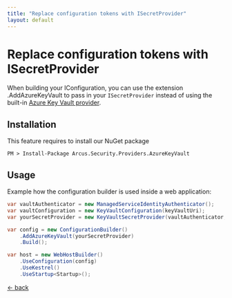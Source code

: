 ```yaml
---
title: "Replace configuration tokens with ISecretProvider"
layout: default
---
```


# Replace configuration tokens with ISecretProvider

When building your IConfiguration, you can use the extension .AddAzureKeyVault to pass in your `ISecretProvider` instead of using the built-in [Azure Key Vault provider](https://docs.microsoft.com/en-us/aspnet/core/security/key-vault-configuration?view=aspnetcore-2.2#packages).

## Installation

This feature requires to install our NuGet package

```shell
PM > Install-Package Arcus.Security.Providers.AzureKeyVault
```

## Usage
Example how the configuration builder is used inside a web application:

```csharp
var vaultAuthenticator = new ManagedServiceIdentityAuthenticator();
var vaultConfiguration = new KeyVaultConfiguration(keyVaultUri);
var yourSecretProvider = new KeyVaultSecretProvider(vaultAuthenticator, vaultConfiguration);

var config = new ConfigurationBuilder()
    .AddAzureKeyVault(yourSecretProvider)
    .Build();

var host = new WebHostBuilder()
    .UseConfiguration(config)
    .UseKestrel()
    .UseStartup<Startup>();
```

[&larr; back](/)
